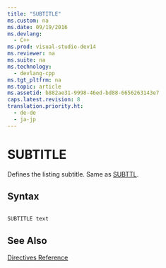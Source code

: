 ```yaml
---
title: "SUBTITLE"
ms.custom: na
ms.date: 09/19/2016
ms.devlang: 
  - C++
ms.prod: visual-studio-dev14
ms.reviewer: na
ms.suite: na
ms.technology: 
  - devlang-cpp
ms.tgt_pltfrm: na
ms.topic: article
ms.assetid: b882ae31-9998-46ed-bd88-6656263143e7
caps.latest.revision: 8
translation.priority.ht: 
  - de-de
  - ja-jp
---
```

# SUBTITLE
Defines the listing subtitle. Same as [SUBTTL](../vs140/SUBTTL.md).  
  
## Syntax  
  
```  
  
SUBTITLE text  
```  
  
## See Also  
 [Directives Reference](../vs140/Directives-Reference.md)